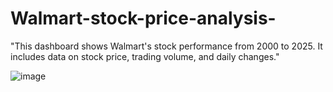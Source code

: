 # Walmart-stock-price-analysis-
"This dashboard shows Walmart's stock performance from 2000 to 2025. It includes data on stock price, trading volume, and daily changes."

![image](https://github.com/user-attachments/assets/889f00ab-2365-4e7e-aa9e-eb37fb531243)

